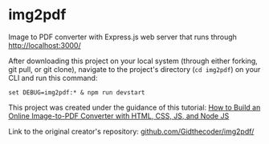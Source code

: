 # img2pdf
Image to PDF converter with Express.js web server that runs through [http://localhost:3000/](http://localhost:3000/)

After downloading this project on your local system (through either forking, git pull, or git clone), navigate to the project's directory (`cd img2pdf`) on your CLI and run this command:
```
set DEBUG=img2pdf:* & npm run devstart
```

This project was created under the guidance of this tutorial: [How to Build an Online Image-to-PDF Converter with HTML, CSS, JS, and Node JS](https://www.freecodecamp.org/news/build-an-online-image-to-pdf-converter-with-html-css-js-nodejs/)

Link to the original creator's repository: [github.com/Gidthecoder/img2pdf/](https://github.com/Gidthecoder/img2pdf/)

